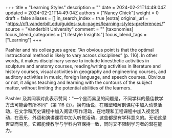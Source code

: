 +++
title = "Learning Styles"
description = ""
date = 2024-02-21T14:49:04Z
updated = 2024-02-21T14:49:04Z
authors = ["Nancy Chick"]
weight = 0
draft = false
aliases = []
in_search_index = true
[extra]
original_url = "https://cft.vanderbilt.edu/guides-sub-pages/learning-styles-preferences/"
source = "Vanderbilt University"
comment = ""
[taxonomies]
focus_blend_categories = ["Lifestyle Insights"]
focus_blend_tags = ["Learning"]
+++

Pashler and his colleagues agree: “An obvious point is that the optimal instructional method is likely to vary across disciplines” (p. 116). In other words, it makes disciplinary sense to include kinesthetic activities in sculpture and anatomy courses, reading/writing activities in literature and history courses, visual activities in geography and engineering courses, and auditory activities in music, foreign language, and speech courses. Obvious or not, it aligns teaching and learning with the contours of the subject matter, without limiting the potential abilities of the learners.

Pashler 及其同事对此表示赞同："一个显而易见的问题是，不同学科的最佳教学方法可能会有所不同"（第 116 页）。换句话说，在雕塑和解剖课程中加入动觉活动，在文学和历史课程中加入阅读/写作活动，在地理和工程课程中加入视觉活动，在音乐、外语和演讲课程中加入听觉活动，这些都是有学科意义的。无论这是否显而易见，它都能使教学与学科内容保持一致，同时又不限制学习者的潜在能力。
